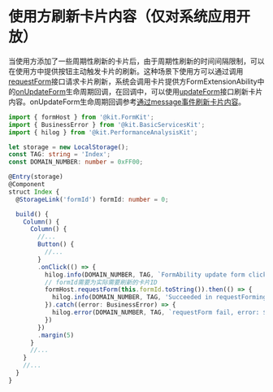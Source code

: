 # 使用方刷新卡片内容（仅对系统应用开放）


当使用方添加了一些周期性刷新的卡片后，由于周期性刷新的时间间隔限制，可以在使用方中提供按钮主动触发卡片的刷新。这种场景下使用方可以通过调用[requestForm](../reference/apis-form-kit/js-apis-app-form-formHost-sys.md#requestform)接口请求卡片刷新，系统会调用卡片提供方FormExtensionAbility中的[onUpdateForm](../reference/apis-form-kit/js-apis-app-form-formExtensionAbility.md#onupdateform)生命周期回调，在回调中，可以使用[updateForm](../reference/apis-form-kit/js-apis-app-form-formProvider.md#updateform)接口刷新卡片内容。onUpdateForm生命周期回调参考[通过message事件刷新卡片内容](arkts-ui-widget-event-formextensionability.md)。

```ts
import { formHost } from '@kit.FormKit';
import { BusinessError } from '@kit.BasicServicesKit';
import { hilog } from '@kit.PerformanceAnalysisKit';

let storage = new LocalStorage();
const TAG: string = 'Index';
const DOMAIN_NUMBER: number = 0xFF00;

@Entry(storage)
@Component
struct Index {
  @StorageLink('formId') formId: number = 0;

  build() {
    Column() {
      Column() {
        //...
        Button() {
          //...
        }
        .onClick(() => {
          hilog.info(DOMAIN_NUMBER, TAG, `FormAbility update form click, formId: ${this.formId}`);
          // formId需要为实际需要刷新的卡片ID
          formHost.requestForm(this.formId.toString()).then(() => {
            hilog.info(DOMAIN_NUMBER, TAG, 'Succeeded in requestForming.');
          }).catch((error: BusinessError) => {
            hilog.error(DOMAIN_NUMBER, TAG, `requestForm fail, error: ${JSON.stringify(error)}`);
          })
        })
        .margin(5)
      }
      //...
    }
    //...
  }
}
```
